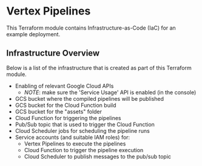 <!--
Copyright 2022 Google LLC

Licensed under the Apache License, Version 2.0 (the "License");
you may not use this file except in compliance with the License.
You may obtain a copy of the License at

    https://www.apache.org/licenses/LICENSE-2.0

Unless required by applicable law or agreed to in writing, software
distributed under the License is distributed on an "AS IS" BASIS,
WITHOUT WARRANTIES OR CONDITIONS OF ANY KIND, either express or implied.
See the License for the specific language governing permissions and
limitations under the License.
 -->
 # Vertex Pipelines

This Terraform module contains Infrastructure-as-Code (IaC) for an example deployment.

## Infrastructure Overview

Below is a list of the infrastructure that is created as part of this Terraform module.

- Enabling of relevant Google Cloud APIs
  - *NOTE*: make sure the 'Service Usage' API is enabled (in the console)
- GCS bucket where the compiled pipelines will be published
- GCS bucket for the Cloud Function build
- GCS bucket for the "assets" folder
- Cloud Function for triggering the pipelines
- Pub/Sub topic that is used to trigger the Cloud Function
- Cloud Scheduler jobs for scheduling the pipeline runs
- Service accounts (and suitable IAM roles) for:
  - Vertex Pipelines to execute the pipelines
  - Cloud Function to trigger the pipeline execution
  - Cloud Scheduler to publish messages to the pub/sub topic
